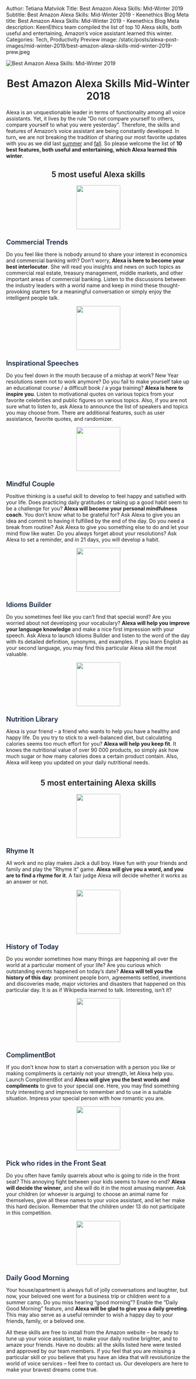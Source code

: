 Author: Tetiana Matviiok
Title: Best Amazon Alexa Skills: Mid-Winter 2019
Subtitle: Best Amazon Alexa Skills: Mid-Winter 2019 - Keenethics Blog
Meta title: Best Amazon Alexa Skills: Mid-Winter 2019 - Keenethics Blog
Meta description: KeenEthics team compiled the list of top 10 Alexa skills, both useful and entertaining, Amazon’s voice assistant learned this winter.
Categories: Tech, Productivity
Preview image: /static/posts/alexa-post-images/mid-winter-2019/best-amazon-alexa-skills-mid-winter-2019-prew.jpeg

![Best Amazon Alexa Skills: Mid-Winter 2019](/static/posts/alexa-post-images/mid-winter-2019/best-amazon-alexa-skills-mid-winter-2019.jpeg)

<div><h1 style="font-weight: 600; margin-top: 30px" align="center">Best Amazon Alexa Skills Mid-Winter 2018</h1></div>

<div style="margin-bottom: 30px">
  <p>
    Alexa is an unquestionable leader in terms of functionality among all voice assistants. Yet, it lives by the rule “Do not compare yourself to others, compare yourself to what you were yesterday”. Therefore, the skills and features of Amazon’s voice assistant are being constantly developed. In turn, we are not breaking the tradition of sharing our most favorite updates with you as we did last <a href="/blog/1542178800000-best-amazon-alexa-skills-mid-autumn-2018" target="_blank" rel="noopener noreferrer">summer</a> and <a href="/blog/1534505495576-mid-summer-2018-top-10-alexa-skills" target="_blank" rel="noopener noreferrer">fall</a>. So please welcome the list of <b>10 best features, both useful and entertaining, which Alexa learned this winter</b>.
  </p>
</div>

<div align="center">
  <h2 style="font-weight: 600">5 most useful Alexa skills</h2>
  <img width="120" height="120" src="/static/posts/alexa-post-images/mid-winter-2019/image6.png">
</div>

<div>
  <h3 style="font-weight: 600; font-size: 18px; margin-bottom: 10px">
    <a href="//amazon.com/Capital-One-Commercial-Trends/dp/B07MHMKBJN/ref=sr_1_4?s=digital-skills&ie=UTF8&qid=1547729575&sr=1-4&refinements=p_n_date%3A14284926011" style="color: #12233d; text-decoration: none" target="_blank" rel="noopener noreferrer">
      Commercial Trends
    </a>
  </h3>
</div>

Do you feel like there is nobody around to share your interest in economics and commercial banking with? Don’t worry, __Alexa is here to become your best interlocutor__. She will read you insights and news on such topics as commercial real estate, treasury management, middle markets, and other important areas of commercial banking. Listen to the discussions between the industry leaders with a world name and keep in mind these thought-provoking starters for a meaningful conversation or simply enjoy the intelligent people talk.

<div align="center">
  <img width="120" height="120" src="/static/posts/alexa-post-images/mid-winter-2019/image5.png">
</div>

<div>
  <h3 style="font-weight: 600; font-size: 18px; margin-bottom: 10px">
    <a href="//amazon.com/h0psing-Inspirational-Speeches/dp/B07M9H6LJZ/ref=sr_1_9?s=digital-skills&ie=UTF8&qid=1548064394&sr=1-9&refinements=p_n_date%3A14284926011" style="color: #12233d; text-decoration: none" target="_blank" rel="noopener noreferrer">
      Inspirational Speeches
    </a>
  </h3>
</div>

Do you feel down in the mouth because of a mishap at work? New Year resolutions seem not to work anymore? Do you fail to make yourself take up an educational course / a difficult book / a yoga training? __Alexa is here to inspire you__. Listen to motivational quotes on various topics from your favorite celebrities and public figures on various topics. Also, if you are not sure what to listen to, ask Alexa to announce the list of speakers and topics you may choose from. There are additional features, such as user assistance, favorite quotes, and randomizer.

<div align="center">
  <img width="120" height="120" src="/static/posts/alexa-post-images/mid-winter-2019/image3.png">
</div>

<div>
  <h3 style="font-weight: 600; font-size: 18px; margin-bottom: 10px">
    <a href="//amazon.com/HeyHon-Mindful-Couple/dp/B07KP76WJC/ref=sr_1_3?fst=as%3Aoff&ie=UTF8&qid=1548066494&refinements=p_n_date%3A14284926011&rnid=13727922011&s=Alexa+Skills&sr=1-3" style="color: #12233d; text-decoration: none" target="_blank" rel="noopener noreferrer">
      Mindful Couple
    </a>
  </h3>
</div>

Positive thinking is a useful skill to develop to feel happy and satisfied with your life. Does practicing daily gratitudes or taking up a good habit seem to be a challenge for you? __Alexa will become your personal mindfulness coach__. You don’t know what to be grateful for? Ask Alexa to give you an idea and commit to having it fulfilled by the end of the day. Do you need a break from routine? Ask Alexa to give you something else to do and let your mind flow like water. Do you always forget about your resolutions? Ask Alexa to set a reminder, and in 21 days, you will develop a habit.

<div align="center">
  <img width="120" height="120" src="/static/posts/alexa-post-images/mid-winter-2019/image7.png">
</div>

<div>
  <h3 style="font-weight: 600; font-size: 18px; margin-bottom: 10px">
    <a href="//amazon.com/Laviosa-Prod-Idioms-Builder/dp/B07JHK5N5S/ref=sr_1_3?keywords=idiom&qid=1548060684&s=Alexa+Skills&sr=1-3-catcorr" style="color: #12233d; text-decoration: none" target="_blank" rel="noopener noreferrer">
      Idioms Builder
    </a>
  </h3>
</div>

Do you sometimes feel like you can’t find that special word? Are you worried about not developing your vocabulary? __Alexa will help you improve your language knowledge__ and make a nice first impression with your speech. Ask Alexa to launch Idioms Builder and listen to the word of the day with its detailed definition, synonyms, and examples. If you learn English as your second language, you may find this particular Alexa skill the most valuable.

<div align="center">
  <img width="120" height="120" src="/static/posts/alexa-post-images/mid-winter-2019/image2.png">
</div>

<div>
  <h3 style="font-weight: 600; font-size: 18px; margin-bottom: 10px">
    <a href="//amazon.com/Capital-One-Commercial-Trends/dp/B07MHMKBJN/ref=sr_1_4?s=digital-skills&ie=UTF8&qid=1547729575&sr=1-4&refinements=p_n_date%3A14284926011" style="color: #12233d; text-decoration: none" target="_blank" rel="noopener noreferrer">
      Nutrition Library
    </a>
  </h3>
</div>

Alexa is your friend – a friend who wants to help you have a healthy and happy life. Do you try to stick to a well-balanced diet, but calculating calories seems too much effort for you? __Alexa will help you keep fit__. It knows the nutritional value of over 90 000 products, so simply ask how much sugar or how many calories does a certain product contain. Also, Alexa will keep you updated on your daily nutritional needs.

<div align="center" style="margin-top: 35px">
  <h2 style="font-weight: 600">5 most entertaining Alexa skills</h2>
  <img width="120" height="120" src="/static/posts/alexa-post-images/mid-winter-2019/image1.png">
</div>

<div>
  <h3 style="font-weight: 600; font-size: 18px; margin-bottom: 10px">
    <a href="//amazon.com/Adassa-Innovations-Rhyme-It/dp/B07GQN1G53/ref=sr_1_53?s=digital-skills&ie=UTF8&qid=1547736158&sr=1-53&refinements=p_n_date%3A14284926011" style="color: #12233d; text-decoration: none" target="_blank" rel="noopener noreferrer">
      Rhyme It
    </a>
  </h3>
</div>

All work and no play makes Jack a dull boy. Have fun with your friends and family and play the “Rhyme it” game. __Alexa will give you a word, and you are to find a rhyme for it__. A fair judge Alexa will decide whether it works as an answer or not.

<div align="center">
  <img width="120" height="120" src="/static/posts/alexa-post-images/mid-winter-2019/image10.png">
</div>

<div>
  <h3 style="font-weight: 600; font-size: 18px; margin-bottom: 10px">
    <a href="//amazon.com/srhntyln-History-of-Today/dp/B07MBN1VP1/ref=sr_1_92?fst=as%3Aoff&ie=UTF8&qid=1548054791&refinements=p_n_date%3A14284926011&rnid=14284924011&s=Alexa+Skills&sr=1-92" style="color: #12233d; text-decoration: none" target="_blank" rel="noopener noreferrer">
      History of Today
    </a>
  </h3>
</div>

Do you wonder sometimes how many things are happening all over the world at a particular moment of your life? Are you curious which outstanding events happened on today’s date? __Alexa will tell you the history of this day__: prominent people born, agreements settled, inventions and discoveries made, major victories and disasters that happened on this particular day. It is as if Wikipedia learned to talk. Interesting, isn’t it?

<div align="center">
  <img width="120" height="120" src="/static/posts/alexa-post-images/mid-winter-2019/image4.png">
</div>

<div>
  <h3 style="font-weight: 600; font-size: 18px; margin-bottom: 10px">
    <a href="//amazon.com/Roman-Berla-ComplimentBot/dp/B07MM3PNKV/ref=sr_1_67?fst=as%3Aoff&ie=UTF8&qid=1548065805&refinements=p_n_date%3A14284926011&rnid=13727922011&s=Alexa+Skills&sr=1-67" style="color: #12233d; text-decoration: none" target="_blank" rel="noopener noreferrer">
      ComplimentBot
    </a>
  </h3>
</div>

If you don’t know how to start a conversation with a person you like or making compliments is certainly not your strength, let Alexa help you. Launch ComplimentBot and __Alexa will give you the best words and compliments__ to give to your special one. Here, you may find something truly interesting and impressive to remember and to use in a suitable situation. Impress your special person with how romantic you are.

<div align="center">
  <img width="120" height="120" src="/static/posts/alexa-post-images/mid-winter-2019/image8.png">
</div>

<div>
  <h3 style="font-weight: 600; font-size: 18px; margin-bottom: 10px">
    <a href="//amazon.com/Pick-who-rides-Front-Seat/dp/B07BZKF35C/ref=sr_1_41?fst=as%3Aoff&ie=UTF8&qid=1548054628&refinements=p_n_date%3A14284926011&rnid=14284924011&s=Alexa+Skills&sr=1-41" style="color: #12233d; text-decoration: none" target="_blank" rel="noopener noreferrer">
      Pick who rides in the Front Seat
    </a>
  </h3>
</div>

Do you often have family quarrels about who is going to ride in the front seat? This annoying fight between your kids seems to have no end? __Alexa will decide the winner__, and she will do it in the most amusing manner. Ask your children (or whoever is arguing) to choose an animal name for themselves, give all these names to your voice assistant, and let her make this hard decision. Remember that the children under 13 do not participate in this competition.

<div align="center">
  <img width="120" height="120" src="/static/posts/alexa-post-images/mid-winter-2019/image9.png">
</div>

<div>
  <h3 style="font-weight: 600; font-size: 18px; margin-bottom: 10px">
    <a href="//amazon.com/Andrea-Daily-Good-Morning/dp/B07MQ4VFY3/ref=sr_1_63?fst=as%3Aoff&ie=UTF8&qid=1548065742&refinements=p_n_date%3A14284926011&rnid=13727922011&s=Alexa+Skills&sr=1-63" style="color: #12233d; text-decoration: none" target="_blank" rel="noopener noreferrer">
      Daily Good Morning
    </a>
  </h3>
</div>

Your house/apartment is always full of jolly conversations and laughter, but now, your beloved one went for a business trip or children went to a summer camp. Do you miss hearing “good morning”? Enable the “Daily Good Morning” feature, and __Alexa will be glad to give you a daily greeting__. This may also serve as a useful reminder to wish a happy day to your friends, family, or a beloved one.

All these skills are free to install from the Amazon website – be ready to tune up your voice assistant, to make your daily routine brighter, and to amaze your friends. Have no doubts: all the skills listed here were tested and approved by our team members. If you feel that you are missing a particular skill or you believe that you have an idea that will revolutionize the world of voice services – feel free to contact us. Our developers are here to make your bravest dreams come true.